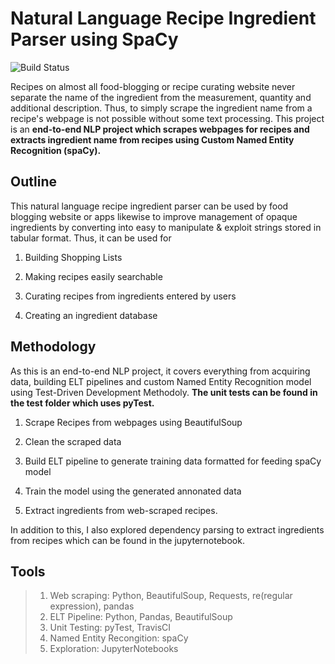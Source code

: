 # Natural Language Recipe Ingredient Parser using SpaCy

![Build Status](https://travis-ci.com/vishwapardeshi/Custom_NER_Recipe_Ingredient_Parser.svg?branch=master)

Recipes on almost all food-blogging or recipe curating website never separate the name of the ingredient from the measurement, quantity and additional description. Thus, to simply scrape the ingredient name from a recipe's webpage is not possible without some text processing. This project is an **end-to-end NLP project which scrapes webpages for recipes and extracts ingredient name from recipes using Custom Named Entity Recognition (spaCy).**

## Outline

This natural language recipe ingredient parser can be used by food blogging website or apps likewise to improve management of opaque ingredients by converting into easy to manipulate & exploit strings stored in tabular format. Thus, it can be used for 
1. Building Shopping Lists 

2. Making recipes easily searchable

3. Curating recipes from ingredients entered by users

4. Creating an ingredient database

## Methodology

As this is an end-to-end NLP project, it covers everything from acquiring data, building ELT pipelines and custom Named Entity Recognition model using Test-Driven Development Methodoly. **The unit tests can be found in the test folder which uses pyTest.** 

1. Scrape Recipes from webpages using BeautifulSoup

2. Clean the scraped data 

3. Build ELT pipeline to generate training data formatted for feeding spaCy model

4. Train the model using the generated annonated data

5. Extract ingredients from web-scraped recipes. 

In addition to this, I also explored dependency parsing to extract ingredients from recipes which can be found in the jupyternotebook.


## Tools 
> 1. Web scraping: Python, BeautifulSoup, Requests, re(regular expression), pandas
> 2. ELT Pipeline: Python, Pandas, BeautifulSoup
> 3. Unit Testing: pyTest, TravisCI
> 4. Named Entity Recongition: spaCy
> 5. Exploration: JupyterNotebooks
